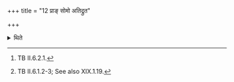 +++
title = "12 प्राङ् सोमो अतिद्रुत"

+++

<details><summary>थिते</summary>

12. In the case of (a sacrificer) who has vomitted Soma (he does so) with prāṅ somo atidr̥taḥ,[^1] in the case of (a sacrificer) who has purged Soma with pratyaṅ somo atidr̥taḥ....[^2]  

[^1]: TB II.6.2.1.  

[^2]: TB II.6.1.2-3; See also XIX.1.19.  
</details>
